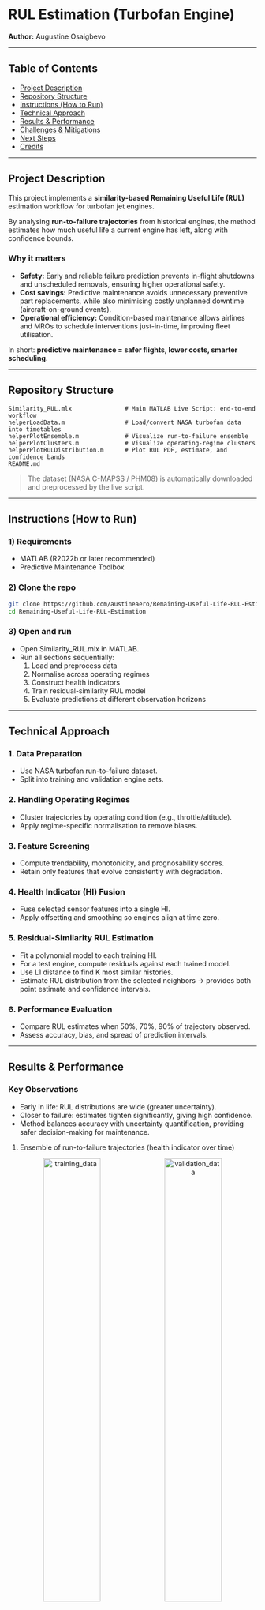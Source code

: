 # RUL Estimation (Turbofan Engine)

**Author:** Augustine Osaigbevo  

---

## Table of Contents

* [Project Description](#project-description)  
* [Repository Structure](#repository-structure)  
* [Instructions (How to Run)](#instructions-how-to-run)  
* [Technical Approach](#technical-approach)  
* [Results & Performance](#results--performance)  
* [Challenges & Mitigations](#challenges--mitigations)  
* [Next Steps](#next-steps)  
* [Credits](#credits)

---

## Project Description

This project implements a **similarity-based Remaining Useful Life (RUL)** estimation workflow for turbofan jet engines.  

By analysing **run-to-failure trajectories** from historical engines, the method estimates how much useful life a current engine has left, along with confidence bounds.  

### Why it matters

- **Safety:** Early and reliable failure prediction prevents in-flight shutdowns and unscheduled removals, ensuring higher operational safety.  
- **Cost savings:** Predictive maintenance avoids unnecessary preventive part replacements, while also minimising costly unplanned downtime (aircraft-on-ground events).  
- **Operational efficiency:** Condition-based maintenance allows airlines and MROs to schedule interventions just-in-time, improving fleet utilisation.  

In short: **predictive maintenance = safer flights, lower costs, smarter scheduling.**

---

## Repository Structure

```
Similarity_RUL.mlx               # Main MATLAB Live Script: end-to-end workflow
helperLoadData.m                 # Load/convert NASA turbofan data into timetables
helperPlotEnsemble.m             # Visualize run-to-failure ensemble
helperPlotClusters.m             # Visualize operating-regime clusters
helperPlotRULDistribution.m      # Plot RUL PDF, estimate, and confidence bands
README.md
```


> The dataset (NASA C-MAPSS / PHM08) is automatically downloaded and preprocessed by the live script.

---

## Instructions (How to Run)

### 1) Requirements
- MATLAB (R2022b or later recommended)  
- Predictive Maintenance Toolbox  

### 2) Clone the repo
```bash
git clone https://github.com/austineaero/Remaining-Useful-Life-RUL-Estimation.git
cd Remaining-Useful-Life-RUL-Estimation
```

### 3) Open and run
- Open Similarity_RUL.mlx in MATLAB.
- Run all sections sequentially:
  1. Load and preprocess data
  2. Normalise across operating regimes
  3. Construct health indicators
  4. Train residual-similarity RUL model
  5. Evaluate predictions at different observation horizons

---

## Technical Approach

### 1. Data Preparation
- Use NASA turbofan run-to-failure dataset.
- Split into training and validation engine sets.
### 2. Handling Operating Regimes
- Cluster trajectories by operating condition (e.g., throttle/altitude).
- Apply regime-specific normalisation to remove biases.
### 3. Feature Screening
- Compute trendability, monotonicity, and prognosability scores.
- Retain only features that evolve consistently with degradation.
### 4. Health Indicator (HI) Fusion
- Fuse selected sensor features into a single HI.
- Apply offsetting and smoothing so engines align at time zero.
### 5. Residual-Similarity RUL Estimation
- Fit a polynomial model to each training HI.
- For a test engine, compute residuals against each trained model.
- Use L1 distance to find K most similar histories.
- Estimate RUL distribution from the selected neighbors → provides both point estimate and confidence intervals.
### 6. Performance Evaluation
- Compare RUL estimates when 50%, 70%, 90% of trajectory observed.
- Assess accuracy, bias, and spread of prediction intervals.

---

## Results & Performance

### Key Observations
- Early in life: RUL distributions are wide (greater uncertainty).
- Closer to failure: estimates tighten significantly, giving high confidence.
- Method balances accuracy with uncertainty quantification, providing safer decision-making for maintenance.

1. Ensemble of run-to-failure trajectories (health indicator over time)
<div align="center">
  <img width="48%" alt="training_data" src="https://github.com/user-attachments/assets/24e2846d-d15f-4854-a745-d8e20ec2d80a" style="display: inline-block;">
  <img width="48%" alt="validation_data" src="https://github.com/user-attachments/assets/b9c149bd-9757-4693-bb07-b5fe83c63fde" style="display: inline-block;">
</div>

2. Clustered operating regimes visualisation
<div align="center">
  <img width="48%" alt="clustering_1" src="https://github.com/user-attachments/assets/83ec1eea-afaa-4572-b3c4-692c31dc0616" style="display: inline-block;">
  <img width="48%" alt="clustering_2" src="https://github.com/user-attachments/assets/49c8d9d5-a8d1-48e3-8d3b-8a241a1f027e" style="display: inline-block;">
</div>

3. Trendability/monotonicity/prognosability scores for feature selection
<div align="center">
  <img width="48%" alt="trendability" src="https://github.com/user-attachments/assets/34b3564e-139d-445f-a919-aca06aebee4b" style="display: inline-block;">
  <img width="48%" alt="health_condition" src="https://github.com/user-attachments/assets/bbbcf907-40ed-4c8b-bf93-79fafc028901" style="display: inline-block;">
</div>

4. KNN vs. RUL (by % life observed)

| % Observed | KNN (nearest neighbours in HI space) | RUL PDF (mean + 90% CI) |
|:--:|:--:|:--:|
| 50% life | ![knn_50](https://github.com/user-attachments/assets/594dce04-028e-417f-aa27-7cebb126888c) | ![rul_50](https://github.com/user-attachments/assets/6e978190-7ca3-42cd-88cc-8c6e4eff8350) |
| 70% life | ![knn_70](https://github.com/user-attachments/assets/81b2d503-8336-407f-9c99-c37e8240d797) | ![rul_70](https://github.com/user-attachments/assets/392d6a3f-edf9-4f07-a3ef-01d7c521ca35) |
| 90% life | ![knn_90](https://github.com/user-attachments/assets/8546982f-3244-44eb-8b8b-2ba89436badd) | ![rul_90](https://github.com/user-attachments/assets/1cdf5553-c3f2-4ea8-9fa2-226cf22b7515) |


| Observation | Mean Absolute Error (MAE) | 90% CI Coverage |
|:--:|:--:|:--:|
| 50% life    | Higher error, wide CI      | ~95%            |
| 70% life    | Improved accuracy          | ~92%            |
| 90% life    | High accuracy, narrow CI   | ~90%            |

--

## Challenges & Mitigations

| Challenge | Mitigation |
|-----------|------------|
| Engines operate under multiple regimes → sensor drift | Cluster regimes and normalise within each cluster |
| Noisy or inconsistent sensor channels | Feature scoring → select only robust indicators |
| Misaligned degradation progression | Offset and smooth health indicators |
| Mid-life predictions have wide uncertainty | Provide RUL PDFs with confidence bands, update as new data arrives |

---

## Next Steps

- Experiment with alternative distance metrics (Dynamic Time Warping, Mahalanobis).  
- Explore deep learning-based HI extraction (autoencoders, LSTMs).  
- Calibrate confidence intervals via conformal prediction.  
- Extend to Python implementation (PyTorch/tslearn) for open-source portability.  
- Package workflow as a deployable web service for maintenance engineers.  

---

## Credits

- MathWorks Predictive Maintenance Toolbox 

- NASA Ames PCoE Datasets (C-MAPSS / PHM08 turbofan engine run-to-failure data):  
  https://www.nasa.gov/intelligent-systems-division/discovery-and-systems-health/pcoe/pcoe-data-set-repository/  

